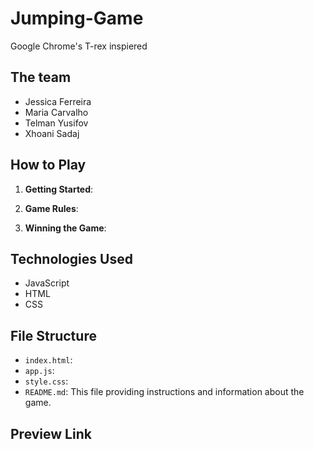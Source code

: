 # Jumping-Game

Google Chrome's T-rex inspiered

## The team

- Jessica Ferreira
- Maria Carvalho
- Telman Yusifov
- Xhoani Sadaj

## How to Play

1. **Getting Started**: 

2. **Game Rules**:

3. **Winning the Game**: 

## Technologies Used

- JavaScript
- HTML
- CSS


## File Structure

- `index.html`:
- `app.js`: 
- `style.css`:
- `README.md`: This file providing instructions and information about the game.

## Preview Link

